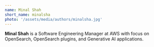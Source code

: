 ```yaml
---
name: Minal Shah
short_name: minalsha
photo: '/assets/media/authors/minalsha.jpg'
---
```


**Minal Shah** is a Software Engineering Manager at AWS with focus on OpenSearch, OpenSearch plugins, and Generative AI applications. 